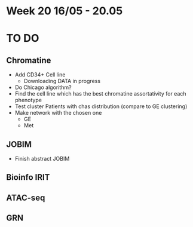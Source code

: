 # Week 20 16/05 - 20.05

# **TO DO**

## **Chromatine**

* Add CD34+ Cell line
  * Downloading DATA in progress
* Do Chicago algorithm?
* Find the cell line which has the best chromatine assortativity for each phenotype
* Test cluster Patients with chas distribution (compare to GE clustering)
* Make network with the chosen one
  * GE
  * Met

## **JOBIM**

* Finish abstract JOBIM


## **Bioinfo IRIT**




## **ATAC-seq**






## **GRN**
